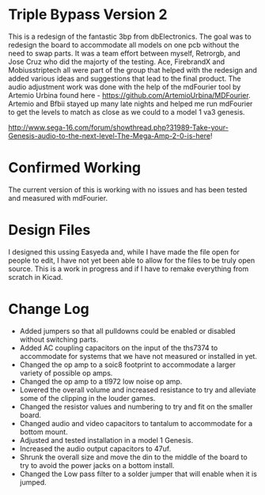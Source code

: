 # Triple Bypass Version 2
This is a redesign of the fantastic 3bp from dbElectronics.  The goal was to redesign the board to accommodate all models on one pcb without the need to swap parts. It was a team effort between myself, Retrorgb, and Jose Cruz who did the majorty of the testing. Ace, FirebrandX and Mobiusstriptech all were part of the group that helped with the redesign and added various ideas and suggestions that lead to the final product.  The audio adjustment work was done with the help of the mdFourier tool by Artemio Urbina found here - 
https://github.com/ArtemioUrbina/MDFourier.  Artemio and Bfbii stayed up many late nights and helped me run mdFourier to get the levels to match as close as we could to a model 1 va3 genesis.


http://www.sega-16.com/forum/showthread.php?31989-Take-your-Genesis-audio-to-the-next-level-The-Mega-Amp-2-0-is-here!

# Confirmed Working
The current version of this is working with no issues and has been tested and measured with mdFourier. 

# Design Files
I designed this ussing Easyeda and, while I have made the file open for people to edit, I have not yet been able to allow for the files to be truly open source.  This is a work in progress and if I have to remake everything from scratch in Kicad.

# Change Log
 - Added jumpers so that all pulldowns could be enabled or disabled without switching parts.
 - Added AC coupling capacitors on the input of the ths7374 to accommodate for systems that we have not measured or installed in yet.
 - Changed the op amp to a soic8 footprint to accommodate a larger variety of possible op amps.
 - Changed the op amp to a tl972 low noise op amp.
 - Lowered the overall volume and increased resistance to try and alleviate some of the clipping in the louder games.
 - Changed the resistor values and numbering to try and fit on the smaller board.
 - Changed audio and video capacitors to tantalum to accommodate for a bottom mount. 
 - Adjusted and tested installation in a model 1 Genesis. 
 - Increased the audio output capacitors to 47uf.
 - Shrunk the overall size and move the din to the middle of the board to try to avoid the power jacks on a bottom install. 
 - Changed the Low pass filter to a solder jumper that will enable when it is jumped.
